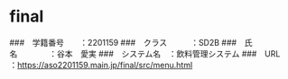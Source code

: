 # final

###　学籍番号　　：2201159
###　クラス　　　：SD2B
###　氏名　　　　：谷本　愛実
###　システム名　：飲料管理システム
###　URL　　　   ：https://aso2201159.main.jp/final/src/menu.html